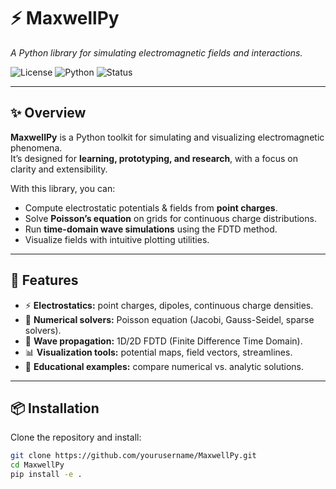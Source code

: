 # ⚡ MaxwellPy

*A Python library for simulating electromagnetic fields and interactions.*

![License](https://img.shields.io/badge/license-MIT-blue.svg)
![Python](https://img.shields.io/badge/python-3.9%2B-brightgreen)
![Status](https://img.shields.io/badge/status-experimental-orange)

---

## ✨ Overview
**MaxwellPy** is a Python toolkit for simulating and visualizing electromagnetic phenomena.  
It’s designed for **learning, prototyping, and research**, with a focus on clarity and extensibility.

With this library, you can:
- Compute electrostatic potentials & fields from **point charges**.
- Solve **Poisson’s equation** on grids for continuous charge distributions.
- Run **time-domain wave simulations** using the FDTD method.
- Visualize fields with intuitive plotting utilities.

---

## 🔧 Features
- ⚡ **Electrostatics:** point charges, dipoles, continuous charge densities.  
- 📐 **Numerical solvers:** Poisson equation (Jacobi, Gauss-Seidel, sparse solvers).  
- 🌊 **Wave propagation:** 1D/2D FDTD (Finite Difference Time Domain).  
- 📊 **Visualization tools:** potential maps, field vectors, streamlines.  
- 🔬 **Educational examples:** compare numerical vs. analytic solutions.  

---

## 📦 Installation
Clone the repository and install:

```bash
git clone https://github.com/yourusername/MaxwellPy.git
cd MaxwellPy
pip install -e .
